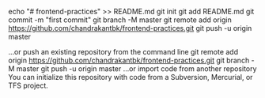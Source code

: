 echo "# frontend-practices" >> README.md
git init
git add README.md
git commit -m "first commit"
git branch -M master
git remote add origin https://github.com/chandrakantbk/frontend-practices.git
git push -u origin master
                
…or push an existing repository from the command line
git remote add origin https://github.com/chandrakantbk/frontend-practices.git
git branch -M master
git push -u origin master
…or import code from another repository
You can initialize this repository with code from a Subversion, Mercurial, or TFS project.